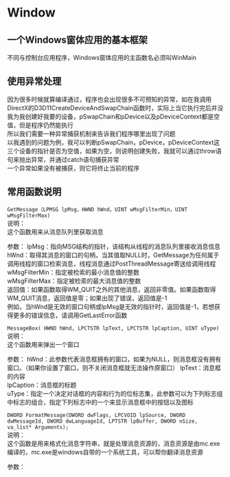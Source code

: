 # Window

## 一个Windows窗体应用的基本框架

不同与控制台应用程序，Windows窗体应用的主函数名必须叫WinMain  

## 使用异常处理  

因为很多时候就算编译通过，程序也会出现很多不可预知的异常，如在我调用DirectX的D3D11CreateDeviceAndSwapChain函数时，实际上当它执行完后并没我为我创建好我要的设备，pSwapChain和pDevice以及pDeviceContext都是空值，但是程序仍然能执行  
所以我们需要一种异常捕获机制来告诉我们程序哪里出现了问题  
以我遇到的问题为例，我可以判断pSwapChain，pDevice，pDeviceContext这三个设备的指针是否为空值，如果为空，则说明创建失败，我就可以通过throw语句来抛出异常，并通过catch语句捕获异常  
一个异常如果没有被捕获，则它将终止当前的程序

## 常用函数说明

`GetMessage（LPMSG lpMsg，HWND hWnd，UINT wMsgFilterMin，UINT wMsgFilterMax)`  
说明：  
这个函数用来从消息队列里获取消息  
  
参数：
lpMsg：指向MSG结构的指针，该结构从线程的消息队列里接收消息信息  
hWnd：取得其消息的窗口的句柄，当其值取NULL时，GetMessage为任何属于调用线程的窗口检索消息，线程消息通过PostThreadMessage寄送给调用线程  
wMsgFilterMin：指定被检索的最小消息值的整数  
wMsgFilterMax：指定被检索的最大消息值的整数  
返回值：如果函数取得WM_QUIT之外的其他消息，返回非零值。如果函数取得WM_QUIT消息，返回值是零；如果出现了错误，返回值是-1  
例如，当hWnd是无效的窗口句柄或lpMsg是无效的指针时，返回值是-1，若想获得更多的错误信息，请调用GetLastError函数  

`MessageBox( HWND hWnd, LPCTSTR lpText, LPCTSTR lpCaption, UINT uType)`  
说明：  
这个函数用来弹出一个窗口  
  
参数：
hWnd：此参数代表消息框拥有的窗口，如果为NULL，则消息框没有拥有窗口。（如果你设置了窗口，则不关闭消息框就无法操作原窗口）
lpText：消息框的内容  
lpCaption：消息框的标题  
uType：指定一个决定对话框的内容和行为的位标志集，此参数可以为下列标志组中标志的组合，指定下列标志中的一个来显示消息框中的按钮以及图标  

`DWORD FormatMessage(DWORD dwFlags, LPCVOID lpSource, DWORD dwMessageId, DWORD dwLanguageId, LPTSTR lpBuffer, DWORD nSize, va_list* Arguments);`  
说明：  
这个函数是用来格式化消息字符串，就是处理消息资源的，消息资源是由mc.exe编译的，mc.exe是windows自带的一个系统工具，可以帮你翻译消息资源  
  
参数：

